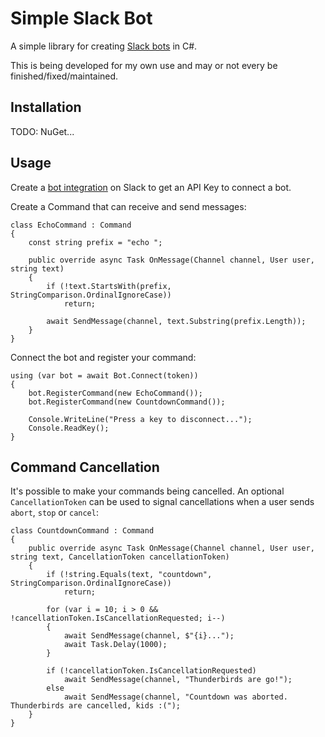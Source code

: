 # Simple Slack Bot

A simple library for creating [Slack bots](https://api.slack.com/bot-users) in C#.

This is being developed for my own use and may or not every be finished/fixed/maintained.

## Installation

TODO: NuGet...

## Usage

Create a [bot integration](https://my.slack.com/services/new/bot) on Slack to get an API Key to connect a bot.

Create a Command that can receive and send messages:

	class EchoCommand : Command
	{
		const string prefix = "echo ";

		public override async Task OnMessage(Channel channel, User user, string text)
		{
			if (!text.StartsWith(prefix, StringComparison.OrdinalIgnoreCase))
				return;

			await SendMessage(channel, text.Substring(prefix.Length));
		}
	}
	
Connect the bot and register your command:

	using (var bot = await Bot.Connect(token))
	{
		bot.RegisterCommand(new EchoCommand());
		bot.RegisterCommand(new CountdownCommand());

		Console.WriteLine("Press a key to disconnect...");
		Console.ReadKey();
	}
	
## Command Cancellation

It's possible to make your commands being cancelled. An optional `CancellationToken` can be used to signal cancellations when a user sends `abort`, `stop` or `cancel`:

	class CountdownCommand : Command
	{
		public override async Task OnMessage(Channel channel, User user, string text, CancellationToken cancellationToken)
		{
			if (!string.Equals(text, "countdown", StringComparison.OrdinalIgnoreCase))
				return;

			for (var i = 10; i > 0 && !cancellationToken.IsCancellationRequested; i--)
			{
				await SendMessage(channel, $"{i}...");
				await Task.Delay(1000);
			}

			if (!cancellationToken.IsCancellationRequested)
				await SendMessage(channel, "Thunderbirds are go!");
			else
				await SendMessage(channel, "Countdown was aborted. Thunderbirds are cancelled, kids :(");
		}
	}
